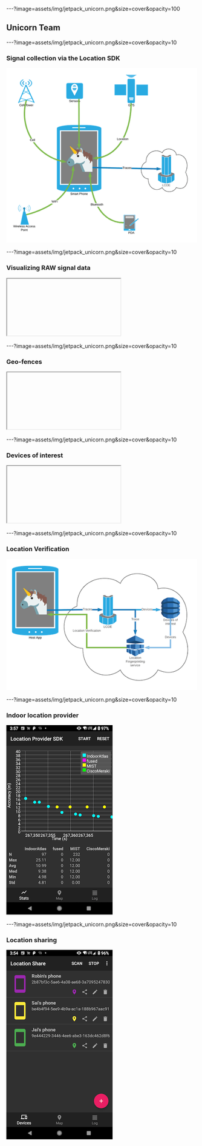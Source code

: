 ---?image=assets/img/jetpack_unicorn.png&size=cover&opacity=100

## Unicorn Team

---?image=assets/img/jetpack_unicorn.png&size=cover&opacity=10

### Signal collection via the Location SDK

![](assets/img/unicorn_overview.png)

---?image=assets/img/jetpack_unicorn.png&size=cover&opacity=10

### Visualizing RAW signal data

<iframe class="stretch" data-src="https://unicron-nextgen.cloud.mapquest.com/"></iframe>

---?image=assets/img/jetpack_unicorn.png&size=cover&opacity=10

### Geo-fences

<iframe class="stretch" data-src="https://hoofprints.cloud.mapquest.com/"></iframe>

---?image=assets/img/jetpack_unicorn.png&size=cover&opacity=10

### Devices of interest

<iframe class="stretch" data-src="https://5eu9km5w3g.execute-api.us-east-1.amazonaws.com/prod/static/plot_geojson.html"></iframe>

---?image=assets/img/jetpack_unicorn.png&size=cover&opacity=10

### Location Verification

![](assets/img/location_verification.png)

---?image=assets/img/jetpack_unicorn.png&size=cover&opacity=10

### Indoor location provider

![](assets/img/device_indoor_location.png)

---?image=assets/img/jetpack_unicorn.png&size=cover&opacity=10

### Location sharing

![](assets/img/device_location_sharing.png)
